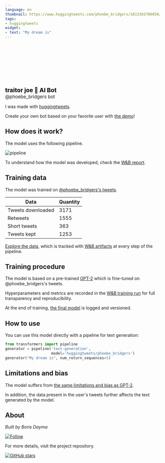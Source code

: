 ```yaml
---
language: en
thumbnail: https://www.huggingtweets.com/phoebe_bridgers/1613365706650/predictions.png
tags:
- huggingtweets
widget:
- text: "My dream is"
---
```


<div>
<div style="width: 132px; height:132px; border-radius: 50%; background-size: cover; background-image: url('https://pbs.twimg.com/profile_images/1099440461574373383/nVsMtHi__400x400.jpg')">
</div>
<div style="margin-top: 8px; font-size: 19px; font-weight: 800">traitor joe 🤖 AI Bot </div>
<div style="font-size: 15px">@phoebe_bridgers bot</div>
</div>

I was made with [huggingtweets](https://github.com/borisdayma/huggingtweets).

Create your own bot based on your favorite user with [the demo](https://colab.research.google.com/github/borisdayma/huggingtweets/blob/master/huggingtweets-demo.ipynb)!

## How does it work?

The model uses the following pipeline.

![pipeline](https://github.com/borisdayma/huggingtweets/blob/master/img/pipeline.png?raw=true)

To understand how the model was developed, check the [W&B report](https://app.wandb.ai/wandb/huggingtweets/reports/HuggingTweets-Train-a-model-to-generate-tweets--VmlldzoxMTY5MjI).

## Training data

The model was trained on [@phoebe_bridgers's tweets](https://twitter.com/phoebe_bridgers).

| Data | Quantity |
| --- | --- |
| Tweets downloaded | 3171 |
| Retweets | 1555 |
| Short tweets | 363 |
| Tweets kept | 1253 |

[Explore the data](https://wandb.ai/wandb/huggingtweets/runs/lzwih4uy/artifacts), which is tracked with [W&B artifacts](https://docs.wandb.com/artifacts) at every step of the pipeline.

## Training procedure

The model is based on a pre-trained [GPT-2](https://huggingface.co/gpt2) which is fine-tuned on @phoebe_bridgers's tweets.

Hyperparameters and metrics are recorded in the [W&B training run](https://wandb.ai/wandb/huggingtweets/runs/zx8ec7gb) for full transparency and reproducibility.

At the end of training, [the final model](https://wandb.ai/wandb/huggingtweets/runs/zx8ec7gb/artifacts) is logged and versioned.

## How to use

You can use this model directly with a pipeline for text generation:

```python
from transformers import pipeline
generator = pipeline('text-generation',
                     model='huggingtweets/phoebe_bridgers')
generator("My dream is", num_return_sequences=5)
```

## Limitations and bias

The model suffers from [the same limitations and bias as GPT-2](https://huggingface.co/gpt2#limitations-and-bias).

In addition, the data present in the user's tweets further affects the text generated by the model.

## About

*Built by Boris Dayma*

[![Follow](https://img.shields.io/twitter/follow/borisdayma?style=social)](https://twitter.com/intent/follow?screen_name=borisdayma)

For more details, visit the project repository.

[![GitHub stars](https://img.shields.io/github/stars/borisdayma/huggingtweets?style=social)](https://github.com/borisdayma/huggingtweets)
